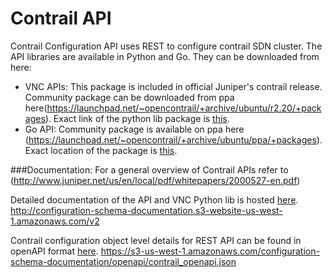 # Contrail API

Contrail Configuration API uses REST to configure contrail SDN cluster. The API libraries are available in Python and Go. They can be downloaded from here:


* VNC APIs: This package is included in official Juniper's contrail release. Community package can be downloaded from ppa here(https://launchpad.net/~opencontrail/+archive/ubuntu/r2.20/+packages). Exact link of the python lib package is [this](https://launchpad.net/~opencontrail/+archive/ubuntu/r2.20/+files/python-contrail_2.21~20151202~trusty_amd64.deb).
* Go API: Community package is available on ppa here (https://launchpad.net/~opencontrail/+archive/ubuntu/ppa/+packages). Exact location of the package is [this](https://launchpad.net/~opencontrail/+archive/ubuntu/ppa/+files/contrail-go-api_0.0~git099da5f-1.debian.tar.gz).

###Documentation:
For a general overview of Contrail APIs refer to (http://www.juniper.net/us/en/local/pdf/whitepapers/2000527-en.pdf)

Detailed documentation of the API and VNC Python lib is hosted [here](http://configuration-schema-documentation.s3-website-us-west-1.amazonaws.com/v2).
http://configuration-schema-documentation.s3-website-us-west-1.amazonaws.com/v2

Contrail configuration object level details for REST API can be found in openAPI format [here](https://s3-us-west-1.amazonaws.com/configuration-schema-documentation/openapi/contrail_openapi.json).
https://s3-us-west-1.amazonaws.com/configuration-schema-documentation/openapi/contrail_openapi.json

